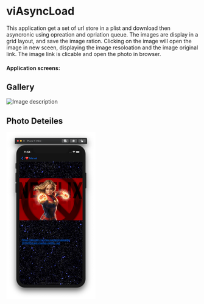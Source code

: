 # viAsyncLoad

This application get a set of url store in a plist and download then asyncronic using opreation and opriation queue.
The images are display in a grid layout, and save the image ration.
Clicking on the image will open the image in new sceen, displaying the image resoloation and the image original link.
The image link is clicable and open the photo in browser.

#### Application screens:
## Gallery

![Image description](https://github.com/yaelbe/viAsyncLoad/blob/master/screens/Screen%20Shot%202020-05-27%20at%2023.53.50.pngg)
## Photo Deteiles

![Image description](https://github.com/yaelbe/viAsyncLoad/blob/master/screens/Screen%20Shot%202020-05-27%20at%2023.54.05.png)
